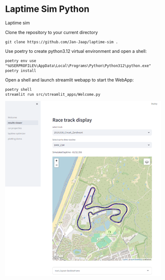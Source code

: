 # Laptime Sim Python
Laptime sim

Clone the repository to your current directory

```console
git clone https://github.com/Jan-Jaap/laptime-sim .
```


Use poetry to create python3.12 virtual environment and open a shell:
```console 
poetry env use "%USERPROFILE%\AppData\Local\Programs\Python\Python312\python.exe"
poetry install
```
Open a shell and launch streamlit webapp to start the WebApp:
```console
poetry shell
streamlit run src/streamlit_apps/Welcome.py
```

![alt text](/images/streamlit_trackview.png)
